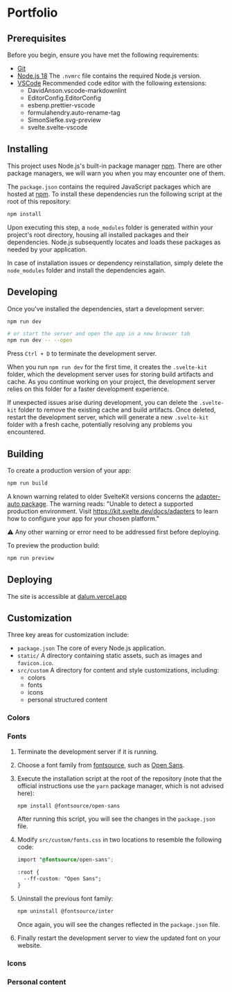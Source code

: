 # Portfolio

## Prerequisites

Before you begin, ensure you have met the following requirements:

- [Git](https://git-scm.com/downloads "Download Git")
- [Node.js 18](https://nodejs.org/en "Download Node.js") The `.nvmrc` file contains the required Node.js version.
- [VSCode](https://code.visualstudio.com/ "Download VSCode") Recommended code editor with the following extensions:
  - DavidAnson.vscode-markdownlint
  - EditorConfig.EditorConfig
  - esbenp.prettier-vscode
  - formulahendry.auto-rename-tag
  - SimonSiefke.svg-preview
  - svelte.svelte-vscode

## Installing

This project uses Node.js's built-in package manager [npm](https://www.npmjs.com/). There are other package managers, we will warn you when you may encounter one of them.

The `package.json` contains the required JavaScript packages which are hosted at [npm](https://www.npmjs.com/). To install these dependencies run the following script at the root of this repository:

```bash
npm install
```

Upon executing this step, a `node_modules` folder is generated within your project's root directory, housing all installed packages and their dependencies. Node.js subsequently locates and loads these packages as needed by your application.

In case of installation issues or dependency reinstallation, simply delete the `node_modules` folder and install the dependencies again.

## Developing

Once you've installed the dependencies, start a development server:

```bash
npm run dev

# or start the server and open the app in a new browser tab
npm run dev -- --open
```

Press `Ctrl + D` to terminate the development server.

When you run `npm run dev` for the first time, it creates the `.svelte-kit` folder, which the development server uses for storing build artifacts and cache. As you continue working on your project, the development server relies on this folder for a faster development experience.

If unexpected issues arise during development, you can delete the `.svelte-kit` folder to remove the existing cache and build artifacts. Once deleted, restart the development server, which will generate a new `.svelte-kit` folder with a fresh cache, potentially resolving any problems you encountered.

## Building

To create a production version of your app:

```bash
npm run build
```

A known warning related to older SvelteKit versions concerns the [adapter-auto package](https://vercel.com/docs/beginner-sveltekit/adapters#adapter-types). The warning reads: "Unable to detect a supported production environment. Visit <https://kit.svelte.dev/docs/adapters> to learn how to configure your app for your chosen platform."

⚠️ Any other warning or error need to be addressed first before deploying.

To preview the production build:

```bash
npm run preview
```

## Deploying

The site is accessible at [dalum.vercel.app](https://dalum.vercel.app/)

## Customization

Three key areas for customization include:

- `package.json` The core of every Node.js application.
- `static/` A directory containing static assets, such as images and `favicon.ico`.
- `src/custom` A directory for content and style customizations, including:
  - colors
  - fonts
  - icons
  - personal structured content

### Colors

### Fonts

1. Terminate the development server if it is running.

2. Choose a font family from [fontsource](https://fontsource.org/), such as [Open Sans](https://fontsource.org/fonts/open-sans).
3. Execute the installation script at the root of the repository (note that the official instructions use the `yarn` package manager, which is not advised here):

    ```bash
    npm install @fontsource/open-sans
    ```

    After running this script, you will see the changes in the `package.json` file.

4. Modify `src/custom/fonts.css` in two locations to resemble the following code:

    ```css
    import "@fontsource/open-sans";

    :root {
      --ff-custom: "Open Sans";
    }
    ```

5. Uninstall the previous font family:

    ```bash
    npm uninstall @fontsource/inter
    ```

    Once again, you will see the changes reflected in the `package.json` file.

6. Finally restart the development server to view the updated font on your website.

### Icons

### Personal content
